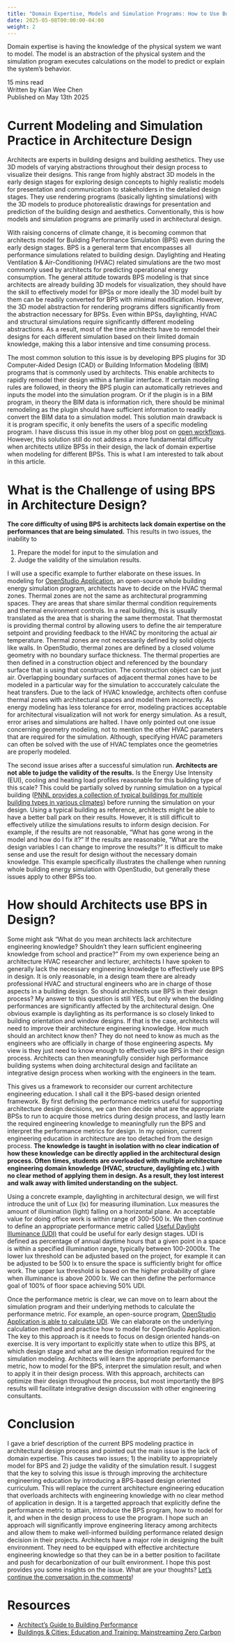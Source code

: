 ```yaml
---
title: "Domain Expertise, Models and Simulation Programs: How to Use Building Performance Simulation in Architectural Design"
date: 2025-05-08T00:00:00-04:00
weight: 2
---
```

Domain expertise is having the knowledge of the physical system we want to model. The model is an abstraction of the physical system and the simulation program executes calculations on the model to predict or explain the system’s behavior.

15 mins read\
Written by Kian Wee Chen\
Published on May 13th 2025

# Current Modeling and Simulation Practice in Architecture Design

Architects are experts in building designs and building aesthetics. They use 3D models of varying abstractions throughout their design process to visualize their designs. This range from highly abstract 3D models in the early design stages for exploring design concepts to highly realistic models for presentation and communication to stakeholders in the detailed design stages. They use rendering programs (basically lighting simulations) with the 3D models to produce photorealistic drawings for presentation and prediction of the building design and aesthetics. Conventionally, this is how models and simulation programs are primarily used in architectural design.

With raising concerns of climate change, it is becoming common that architects model for Building Performance Simulation (BPS) even during the early design stages. BPS is a general term that encompasses all performance simulations related to building design. Daylighting and Heating Ventilation & Air-Conditioning (HVAC) related simulations are the two most commonly used by architects for predicting operational energy consumption. The general attitude towards BPS modeling is that since architects are already building 3D models for visualization, they should have the skill to effectively model for BPSs or more ideally the 3D model built by them can be readily converted for BPS with minimal modification. However, the 3D model abstraction for rendering programs differs significantly from the abstraction necessary for BPSs. Even within BPSs, daylighting, HVAC and structural simulations require significantly different modeling abstractions. As a result, most of the time architects have to remodel their designs for each different simulation based on their limited domain knowledge, making this a labor intensive and time consuming process.

The most common solution to this issue is by developing BPS plugins for 3D Computer-Aided Design (CAD) or Building Information Modeling (BIM) programs that is commonly used by architects. This enable architects to rapidly remodel their design within a familiar interface. If certain modeling rules are followed, in theory the BPS plugin can automatically retrieves and inputs the model into the simulation program. Or if the plugin is in a BIM program, in theory the BIM data is information rich, there should be minimal remodeling as the plugin should have sufficient information to readily convert the BIM data to a simulation model. This solution main drawback is it is program specific, it only benefits the users of a specific modeling program. I have discuss this issue in my other blog post on <a href="https://projectautomated.com/blogs/01_cdgn/" target="_blank">open workflows</a>. However, this solution still do not address a more fundamental difficulty when architects utilize BPSs in their design, the lack of domain expertise when modeling for different BPSs. This is what I am interested to talk about in this article.

# What is the Challenge of using BPS in Architecture Design?

**The core difficulty of using BPS is architects lack domain expertise on the performances that are being simulated.** This results in two issues, the inability to 

1. Prepare the model for input to the simulation and 
2. Judge the validity of the simulation results. 

I will use a specific example to further elaborate on these issues. In modeling for <a href="https://openstudiocoalition.org/" target="_blank">OpenStudio Application</a>, an open-source whole building energy simulation program, architects have to decide on the HVAC thermal zones. Thermal zones are not the same as architectural programming spaces. They are areas that share similar thermal condition requirements and thermal environment controls. In a real building, this is usually translated as the area that is sharing the same thermostat. That thermostat is providing thermal control by allowing users to define the air temperature setpoint and providing feedback to the HVAC by monitoring the actual air temperature. Thermal zones are not necessarily defined by solid objects like walls. In OpenStudio, thermal zones are defined by a closed volume geometry with no boundary surface thickness. The thermal properties are then defined in a construction object and referenced by the boundary surface that is using that construction. The construction object can be just air. Overlapping boundary surfaces of adjacent thermal zones have to be modeled in a particular way for the simulation to acccurately calculate the heat transfers. Due to the lack of HVAC knowledge, architects often confuse thermal zones with architectural spaces and model them incorrectly. As energy modeling has less tolerance for error, modeling practices acceptable for architectural visualization will not work for energy simulation. As a result, error arises and simulations are halted. I have only pointed out one issue concerning geometry modeling, not to mention the other HVAC parameters that are required for the simulation. Although, specifying HVAC parameters can often be solved with the use of HVAC templates once the geometries are properly modeled.

The second issue arises after a successful simulation run. **Architects are not able to judge the validity of the results.** Is the Energy Use Intensity (EUI), cooling and heating load profiles reasonable for this building type of this scale? This could be partially solved by running simulation on a typical building (<a href="https://www.energycodes.gov/prototype-building-models" target="_blank">PNNL provides a collection of typical buildings for multiple building types in various climates</a>) before running the simulation on your design. Using a typical building as reference, architects might be able to have a better ball park on their results. However, it is still difficult to effectively utilize the simulations results to inform design decision. For example, if the results are not reasonable, “What has gone wrong in the model and how do I fix it?” If the results are reasonable, “What are the design variables I can change to improve the results?” It is difficult to make sense and use the result for design without the necessary domain knowledge. This example specifically illustrates the challenge when running whole building energy simulation with OpenStudio, but generally these issues apply to other BPSs too.

# How should Architects use BPS in Design?
Some might ask “What do you mean architects lack architecture engineering knowledge? Shouldn’t they learn sufficient engineering knowledge from school and practice?” From my own experience being an architecture HVAC researcher and lecturer, architects I have spoken to generally lack the necessary engineering knowledge to effectively use BPS in design. It is only reasonable, in a design team there are already professional HVAC and structural engineers who are in charge of those aspects in a building design. So should architects use BPS in their design process? My answer to this question is still YES, but only when the building performances are significantly affected by the architectural design. One obvious example is daylighting as its performance is so closely linked to building orientation and window designs. If that is the case, architects will need to improve their architecture engineering knowledge. How much should an architect know then? They do not need to know as much as the engineers who are officially in charge of those engineering aspects. My view is they just need to know enough to effectively use BPS in their design process. Architects can then meaningfully consider high performance building systems when doing architectural design and facilitate an integrative design process when working with the engineers in the team.

This gives us a framework to reconsider our current architecture engineering education. I shall call it the BPS-based design oriented framework. By first defining the performance metrics useful for supporting architecture design decisions, we can then decide what are the appropriate BPSs to run to acquire those metrics during design process, and lastly learn the required engineering knowledge to meaningfully run the BPS and interpret the performance metrics for design. In my opinion, current engineering education in architecture are too detached from the design process. **The knowledge is taught in isolation with no clear indication of how these knowledge can be directly applied in the architectural design process. Often times, students are overloaded with multiple architecture engineering domain knowledge (HVAC, structure, daylighting etc.) with no clear method of applying them in design. As a result, they lost interest and walk away with limited understanding on the subject.**

Using a concrete example, daylighting in architectural design, we will first introduce the unit of Lux (lx) for measuring illumination. Lux measures the amount of illumination (light) falling on a horizontal plane. An acceptable value for doing office work is within range of 300-500 lx. We then continue to define an appropriate  performance metric called <a href="https://www.patternguide.advancedbuildings.net/using-this-guide/analysis-methods/useful-daylight-illuminance.html" target="_blank">Useful Daylight Illuminance (UDI)</a> that could be useful for early design stages. UDI is defined as percentage of annual daytime hours that a given point in a space is within a specified illumination range, typically between 100-2000lx. The lower lux threshold can be adjusted based on the project, for example it can be adjusted to be 500 lx to ensure the space is sufficiently bright for office work. The upper lux threshold is based on the higher probability of glare when illuminance is above 2000 lx. We can then define the performance goal of 100% of floor space achieving 50% UDI. 

Once the performance metric is clear, we can move on to learn about the simulation program and their underlying methods to calculate the performance metric. For example, an open-source program, <a href="https://openstudiocoalition.org/tutorials/radiance_tutorial/" target="_blank">OpenStudio Application is able to calculate UDI</a>. We can elaborate on the underlying calculation method and practice how to model for OpenStudio Application. The key to this approach is it needs to focus on design oriented hands-on exercise. It is very important to explicitly state when to utlize this BPS, at which design stage and what are the design information required for the simulation modeling. Architects will learn the appropriate performance metric, how to model for the BPS, interpret the simulation result, and when to apply it in their design process. With this approach, architects can optimize their design throughout the process, but most importantly the BPS results will facilitate integrative design discussion with other engineering consultants. 

# Conclusion
I gave a brief description of the current BPS modeling practice in architectural design process and pointed out the main issue is the lack of domain expertise. This causes two issues; 1) the inability to appropriately model for BPS and 2) judge the validity of the simulation result. I suggest that the key to solving this issue is through improving the architecture engineering education by introducing a BPS-based design oriented curriculum. This will replace the current architecture engineering education that overloads architects with engineering knowledge with no clear method of application in design. It is a targetted approach that explicitly define the performance metric to attain, introduce the BPS program, how to model for it, and when in the design process to use the program. I hope such an approach will significantly improve engineering literacy among architects and allow them to make well-informed building performance related design decision in their projects. Architects have a major role in designing the built environment. They need to be equipped with effective architecture engineering knowledge so that they can be in a better position to facilitate and push for decarbonization of our built environment. I hope this post provides you some insights on the issue. What are your thoughts? <a href="https://www.linkedin.com/posts/kian-wee-chen-79b2b721_blog-activity-7328260415228887040-J4hA?utm_source=share&utm_medium=member_desktop&rcm=ACoAAAR-VqcBI2WVhLSf-dcz1wsslwv9rVp1vYE" target="_blank">Let’s continue the conversation in the comments</a>!

# Resources
- <a href="https://www.aia.org/resource-center/architects-guide-building-performance" target="_blank">Architect’s Guide to Building Performance</a>
- <a href="https://www.buildingsandcities.org/journal-content/special-issues/education-training-zero-carbon.html" target="_blank">Buildings & Cities: Education and Training: Mainstreaming Zero Carbon</a>